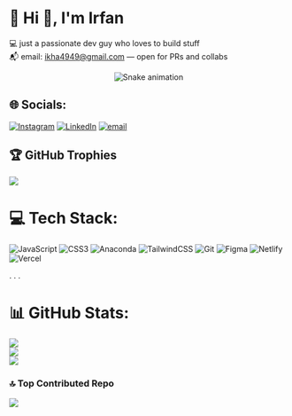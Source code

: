 # 💫 Hi 👋, I'm Irfan

💻 just a passionate dev guy who loves to build stuff  <br>📬 email: ikha4949@gmail.com — open for PRs and collabs<br>

<div align="center">
  <img src="https://profile-readme-generator.com/assets/snake.svg" alt="Snake animation" />
</div>

## 🌐 Socials:
[![Instagram](https://img.shields.io/badge/Instagram-%23E4405F.svg?logo=Instagram&logoColor=white)](https://instagram.com/n0irfan) [![LinkedIn](https://img.shields.io/badge/LinkedIn-%230077B5.svg?logo=linkedin&logoColor=white)](https://linkedin.com/in/https://www.linkedin.com/in/irfan-khan-58b415308) [![email](https://img.shields.io/badge/Email-D14836?logo=gmail&logoColor=white)](mailto:ikha4949@gmail.com) 

## 🏆 GitHub Trophies
![](https://github-profile-trophy.vercel.app/?username=khanirfan18&theme=radical&no-frame=false&no-bg=true&margin-w=4)

# 💻 Tech Stack:
![JavaScript](https://img.shields.io/badge/javascript-%23323330.svg?style=for-the-badge&logo=javascript&logoColor=%23F7DF1E) ![CSS3](https://img.shields.io/badge/css3-%231572B6.svg?style=for-the-badge&logo=css3&logoColor=white) ![Anaconda](https://img.shields.io/badge/Anaconda-%2344A833.svg?style=for-the-badge&logo=anaconda&logoColor=white) ![TailwindCSS](https://img.shields.io/badge/tailwindcss-%2338B2AC.svg?style=for-the-badge&logo=tailwind-css&logoColor=white) ![Git](https://img.shields.io/badge/git-%23F05033.svg?style=for-the-badge&logo=git&logoColor=white) ![Figma](https://img.shields.io/badge/figma-%23F24E1E.svg?style=for-the-badge&logo=figma&logoColor=white) ![Netlify](https://img.shields.io/badge/netlify-%23000000.svg?style=for-the-badge&logo=netlify&logoColor=#00C7B7) ![Vercel](https://img.shields.io/badge/vercel-%23000000.svg?style=for-the-badge&logo=vercel&logoColor=white)

.
.
.
# 📊 GitHub Stats:
![](https://github-readme-stats.vercel.app/api?username=khanirfan18&theme=nightowl&hide_border=false&include_all_commits=true&count_private=false)<br/>
![](https://nirzak-streak-stats.vercel.app/?user=khanirfan18&theme=nightowl&hide_border=false)<br/>
![](https://github-readme-stats.vercel.app/api/top-langs/?username=khanirfan18&theme=nightowl&hide_border=false&include_all_commits=true&count_private=false&layout=compact)


### 🔝 Top Contributed Repo
![](https://github-contributor-stats.vercel.app/api?username=khanirfan18&limit=5&theme=dark&combine_all_yearly_contributions=true)

